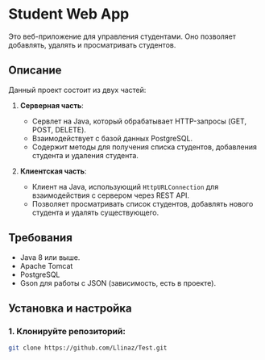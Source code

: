 # Student Web App

Это веб-приложение для управления студентами. Оно позволяет добавлять, удалять и просматривать студентов.

## Описание

Данный проект состоит из двух частей:

1. **Серверная часть**:
   - Сервлет на Java, который обрабатывает HTTP-запросы (GET, POST, DELETE).
   - Взаимодействует с базой данных PostgreSQL.
   - Содержит методы для получения списка студентов, добавления студента и удаления студента.

2. **Клиентская часть**:
   - Клиент на Java, использующий `HttpURLConnection` для взаимодействия с сервером через REST API.
   - Позволяет просматривать список студентов, добавлять нового студента и удалять существующего.

## Требования

- Java 8 или выше.
- Apache Tomcat 
- PostgreSQL 
- Gson для работы с JSON (зависимость, есть в проекте).

## Установка и настройка

### 1. Клонируйте репозиторий:

```bash
git clone https://github.com/Llinaz/Test.git
